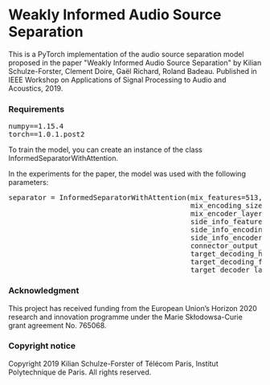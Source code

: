 # Weakly Informed Audio Source Separation
This is a PyTorch implementation of the audio source separation model proposed in the paper "Weakly Informed Audio Source Separation" by Kilian Schulze-Forster, Clement Doire, Gaël Richard, Roland Badeau. Published in IEEE Workshop on Applications of Signal Processing to Audio and Acoustics, 2019.

### Requirements
<pre>
numpy==1.15.4
torch==1.0.1.post2
</pre>

To train the model, you can create an instance of the class InformedSeparatorWithAttention.

In the experiments for the paper, the model was used with the following parameters:
<pre>
separator = InformedSeparatorWithAttention(mix_features=513,
                                           mix_encoding_size=513,
                                           mix_encoder_layers=2,
                                           side_info_features=1,
                                           side_info_encoding_size=513,
                                           side_info_encoder_layers=2,
                                           connector_output_size=513,
                                           target_decoding_hidden_size=513,
                                           target_decoding_features=513,
                                           target_decoder_layers=2)
</pre>

### Acknowledgment
This project has received funding from the European Union’s Horizon 2020 research and innovation programme under the Marie Skłodowsa-Curie grant agreement No. 765068.

### Copyright notice
Copyright 2019 Kilian Schulze-Forster of Télécom Paris, Institut Polytechnique de Paris.
All rights reserved.
